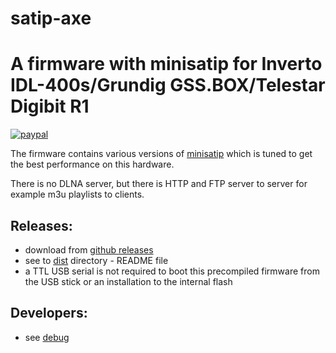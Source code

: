 # satip-axe

A firmware with minisatip for Inverto IDL-400s/Grundig GSS.BOX/Telestar Digibit R1
==================================================================================

[![paypal](https://www.paypalobjects.com/en_US/i/btn/btn_donateCC_LG.gif)](http://paypal.me/perex)

The firmware contains various versions of [minisatip](https://github.com/catalinii/minisatip)
which is tuned to get the best performance on this hardware.

There is no DLNA server, but there is HTTP and FTP server to server for
example m3u playlists to clients.

Releases:
---------

  - download from [github releases](https://github.com/perexg/satip-axe/releases)
  - see to [dist](https://github.com/perexg/satip-axe/tree/master/dist) directory - README file
  - a TTL USB serial is not required to boot this precompiled firmware
    from the USB stick or an installation to the internal flash

Developers:
-----------

  - see [debug](https://github.com/perexg/satip-axe/tree/master/debug)
